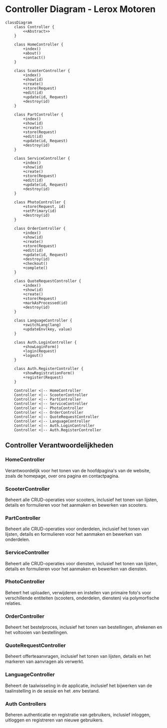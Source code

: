 # Controller Diagram - Lerox Motoren

```mermaid
classDiagram
    class Controller {
        <<Abstract>>
    }
    
    class HomeController {
        +index()
        +about()
        +contact()
    }
    
    class ScooterController {
        +index()
        +show(id)
        +create()
        +store(Request)
        +edit(id)
        +update(id, Request)
        +destroy(id)
    }
    
    class PartController {
        +index()
        +show(id)
        +create()
        +store(Request)
        +edit(id)
        +update(id, Request)
        +destroy(id)
    }
    
    class ServiceController {
        +index()
        +show(id)
        +create()
        +store(Request)
        +edit(id)
        +update(id, Request)
        +destroy(id)
    }
    
    class PhotoController {
        +store(Request, id)
        +setPrimary(id)
        +destroy(id)
    }
    
    class OrderController {
        +index()
        +show(id)
        +create()
        +store(Request)
        +edit(id)
        +update(id, Request)
        +destroy(id)
        +checkout()
        +complete()
    }
    
    class QuoteRequestController {
        +index()
        +show(id)
        +create()
        +store(Request)
        +markAsProcessed(id)
        +destroy(id)
    }
    
    class LanguageController {
        +switchLang(lang)
        +updateEnv(key, value)
    }
    
    class Auth.LoginController {
        +showLoginForm()
        +login(Request)
        +logout()
    }
    
    class Auth.RegisterController {
        +showRegistrationForm()
        +register(Request)
    }
    
    Controller <|-- HomeController
    Controller <|-- ScooterController
    Controller <|-- PartController
    Controller <|-- ServiceController
    Controller <|-- PhotoController
    Controller <|-- OrderController
    Controller <|-- QuoteRequestController
    Controller <|-- LanguageController
    Controller <|-- Auth.LoginController
    Controller <|-- Auth.RegisterController
```

## Controller Verantwoordelijkheden

### HomeController
Verantwoordelijk voor het tonen van de hoofdpagina's van de website, zoals de homepage, over ons pagina en contactpagina.

### ScooterController
Beheert alle CRUD-operaties voor scooters, inclusief het tonen van lijsten, details en formulieren voor het aanmaken en bewerken van scooters.

### PartController
Beheert alle CRUD-operaties voor onderdelen, inclusief het tonen van lijsten, details en formulieren voor het aanmaken en bewerken van onderdelen.

### ServiceController
Beheert alle CRUD-operaties voor diensten, inclusief het tonen van lijsten, details en formulieren voor het aanmaken en bewerken van diensten.

### PhotoController
Beheert het uploaden, verwijderen en instellen van primaire foto's voor verschillende entiteiten (scooters, onderdelen, diensten) via polymorfische relaties.

### OrderController
Beheert het bestelproces, inclusief het tonen van bestellingen, afrekenen en het voltooien van bestellingen.

### QuoteRequestController
Beheert offerteaanvragen, inclusief het tonen van lijsten, details en het markeren van aanvragen als verwerkt.

### LanguageController
Beheert de taalwisseling in de applicatie, inclusief het bijwerken van de taalinstelling in de sessie en het .env bestand.

### Auth Controllers
Beheren authenticatie en registratie van gebruikers, inclusief inloggen, uitloggen en registreren van nieuwe gebruikers.
